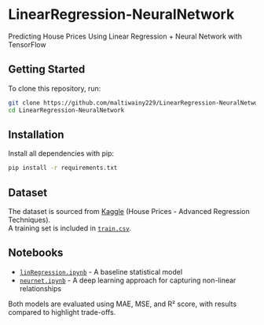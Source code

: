 # LinearRegression-NeuralNetwork
Predicting House Prices Using Linear Regression + Neural Network with TensorFlow

## Getting Started

To clone this repository, run:

```bash
git clone https://github.com/maltiwainy229/LinearRegression-NeuralNetwork.git
cd LinearRegression-NeuralNetwork
```

## Installation

Install all dependencies with pip:

```bash
pip install -r requirements.txt
```

## Dataset
The dataset is sourced from [Kaggle](https://www.kaggle.com/c/house-prices-advanced-regression-techniques/data) (House Prices - Advanced Regression Techniques).  
A training set is included in [`train.csv`](train.csv).

## Notebooks
- [`linRegression.ipynb`](linRegression.ipynb) - A baseline statistical model
- [`neurnet.ipynb`](neurnet.ipynb) - A deep learning approach for capturing non-linear relationships

Both models are evaluated using MAE, MSE, and R² score, with results compared to highlight trade-offs.

